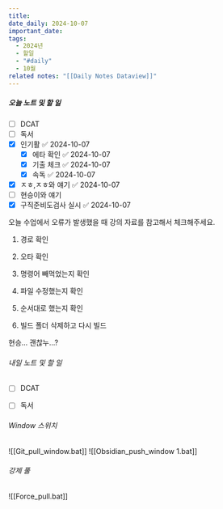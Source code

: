 ```yaml
---
title: 
date_daily: 2024-10-07
important_date: 
tags:
  - 2024년
  - 할일
  - "#daily"
  - 10월
related notes: "[[Daily Notes Dataview]]"
---
```

##### 오늘 노트 및 할 일 
- [ ]  DCAT
- [ ] 독서
- [x] 인기활 ✅ 2024-10-07
	- [x] 에타 확인 ✅ 2024-10-07
	- [x] 기출 체크 ✅ 2024-10-07
	- [x] 속독 ✅ 2024-10-07
- [x] ㅈㅎ,ㅈㅎ와 얘기 ✅ 2024-10-07
- [ ] 현승이와 얘기
- [x] 구직준비도검사 실시 ✅ 2024-10-07

오늘 수업에서 오류가 발생했을 때 강의 자료를 참고해서 체크해주세요.  

1. 경로 확인  
    
2. 오타 확인  
    
3. 명령어 빼먹었는지 확인  
    
4. 파일 수정했는지 확인  
    
5. 순서대로 했는지 확인  
    
6. 빌드 폴더 삭제하고 다시 빌드

현승... 괜찮누...?



###### 내일 노트 및 할 일
- [ ]  DCAT
- [ ] 독서


######  Window 스위치
![[Git_pull_window.bat]]
![[Obsidian_push_window 1.bat]]



###### 강제 풀
![[Force_pull.bat]]